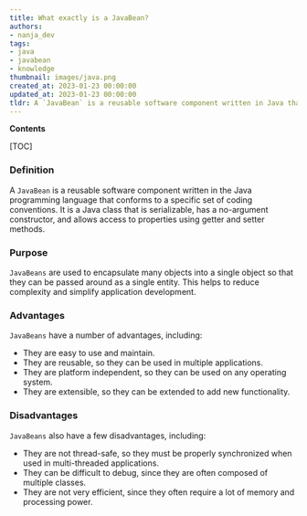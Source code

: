```yaml
---
title: What exactly is a JavaBean?
authors:
- nanja_dev
tags:
- java
- javabean
- knowledge
thumbnail: images/java.png
created_at: 2023-01-23 00:00:00
updated_at: 2023-01-23 00:00:00
tldr: A `JavaBean` is a reusable software component written in Java that conforms to a specific convention of coding and class structure.
---
```


**Contents**

[TOC]

### Definition
A `JavaBean` is a reusable software component written in the Java programming language that conforms to a specific set of coding conventions. It is a Java class that is serializable, has a no-argument constructor, and allows access to properties using getter and setter methods.

### Purpose
`JavaBeans` are used to encapsulate many objects into a single object so that they can be passed around as a single entity. This helps to reduce complexity and simplify application development.

### Advantages
`JavaBeans` have a number of advantages, including:
- They are easy to use and maintain. 
- They are reusable, so they can be used in multiple applications. 
- They are platform independent, so they can be used on any operating system. 
- They are extensible, so they can be extended to add new functionality.

### Disadvantages
`JavaBeans` also have a few disadvantages, including:
- They are not thread-safe, so they must be properly synchronized when used in multi-threaded applications. 
- They can be difficult to debug, since they are often composed of multiple classes.
- They are not very efficient, since they often require a lot of memory and processing power.
